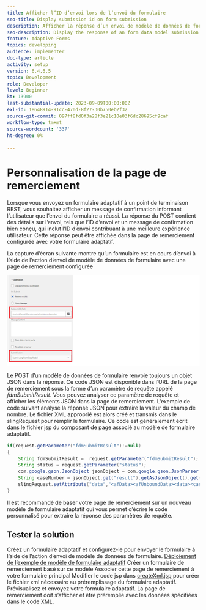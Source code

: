 ```yaml
---
title: Afficher l’ID d’envoi lors de l’envoi du formulaire
seo-title: Display submission id on form submission
description: Afficher la réponse d’un envoi de modèle de données de formulaire dans la page de remerciement
seo-description: Display the response of an form data model submission in thank you page
feature: Adaptive Forms
topics: developing
audience: implementer
doc-type: article
activity: setup
version: 6.4,6.5
topic: Development
role: Developer
level: Beginner
kt: 13900
last-substantial-update: 2023-09-09T00:00:00Z
exl-id: 18648914-91cc-470d-8f27-30b750eb2f32
source-git-commit: 097ff8fd0f3a28f3e21c10e03f6dc28695cf9caf
workflow-type: tm+mt
source-wordcount: '337'
ht-degree: 0%

---
```


# Personnalisation de la page de remerciement

Lorsque vous envoyez un formulaire adaptatif à un point de terminaison REST, vous souhaitez afficher un message de confirmation informant l’utilisateur que l’envoi du formulaire a réussi. La réponse du POST contient des détails sur l’envoi, tels que l’ID d’envoi et un message de confirmation bien conçu, qui inclut l’ID d’envoi contribuant à une meilleure expérience utilisateur. Cette réponse peut être affichée dans la page de remerciement configurée avec votre formulaire adaptatif.

La capture d’écran suivante montre qu’un formulaire est en cours d’envoi à l’aide de l’action d’envoi de modèle de données de formulaire avec une page de remerciement configurée

![remerciement-page](./assets/thank-you-page-fdm-submit.png)

Le POST d’un modèle de données de formulaire renvoie toujours un objet JSON dans la réponse. Ce code JSON est disponible dans l’URL de la page de remerciement sous la forme d’un paramètre de requête appelé _fdmSubmitResult_. Vous pouvez analyser ce paramètre de requête et afficher les éléments JSON dans la page de remerciement.
L’exemple de code suivant analyse la réponse JSON pour extraire la valeur du champ de nombre. Le fichier XML approprié est alors créé et transmis dans le slingRequest pour remplir le formulaire. Ce code est généralement écrit dans le fichier jsp du composant de page associé au modèle de formulaire adaptatif.

```java
if(request.getParameter("fdmSubmitResult")!=null)
{
    String fdmSubmitResult =  request.getParameter("fdmSubmitResult");
    String status = request.getParameter("status");
    com.google.gson.JsonObject jsonObject = com.google.gson.JsonParser.parseString(fdmSubmitResult).getAsJsonObject();
    String caseNumber = jsonObject.get("result").getAsJsonObject().get("number").getAsString();
    slingRequest.setAttribute("data","<afData><afUnboundData><data><caseNumber>"+caseNumber+"</caseNumber><status>"+status+"</status></data></afUnboundData></afData>");
}
```

Il est recommandé de baser votre page de remerciement sur un nouveau modèle de formulaire adaptatif qui vous permet d’écrire le code personnalisé pour extraire la réponse des paramètres de requête.

## Tester la solution

Créez un formulaire adaptatif et configurez-le pour envoyer le formulaire à l’aide de l’action d’envoi de modèle de données de formulaire.
[Déploiement de l’exemple de modèle de formulaire adaptatif](assets/thank-you-page-template.zip)
Créer un formulaire de remerciement basé sur ce modèle Associer cette page de remerciement à votre formulaire principal Modifier le code jsp dans [createXml.jsp](http://localhost:4502/apps/thank-you-page-template/component/page/thankyoupage/createxml.jsp) pour créer le fichier xml nécessaire au préremplissage du formulaire adaptatif.
Prévisualisez et envoyez votre formulaire adaptatif.
La page de remerciement doit s’afficher et être préremplie avec les données spécifiées dans le code XML.

